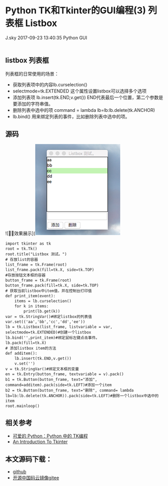 <div class="blog-article">
<h1 class="title">Python TK和Tkinter的GUI编程(3) 列表框 Listbox</h1>
<span class="author">J.sky</span>
<span class="time">2017-09-23 13:40:35</span>
<span class="tag">Python GUI</span>
</div>
</br>

## listbox 列表框
列表框的日常使用的场景：

+ 获取列表项中的内容lb.curselection()
+ selectmode=tk.EXTENDED 这个属性设置listbox可以选择多个选项
+ 添加列表项 lb.insert(tk.END,v.get()) END代表最后一个位置，第二个参数是要添加的字符串值。
+ 删除列表中选中的项 command = lambda lb=lb:lb.delete(tk.ANCHOR)
+ lb.bind() 用来绑定列表的事件，比如删除列表中选中的项。


## 源码

![效果展示](![输入图片说明](assets/images/media/upload/2017/09/QQ20170923-134123.png)

<pre><code class="python">import tkinter as tk
root = tk.Tk()
root.title("Listbox 测试。")
# 存放list的容器
list_frame = tk.Frame(root)
list_frame.pack(fill=tk.X, side=tk.TOP)
#存放按钮文本框的容器
button_frame = tk.Frame(root)
button_frame.pack(fill=tk.X, side=tk.TOP)
# 获取当前listbox中item值，并在控制台打印值
def print_item(event):
    items = lb.curselection()
    for k in items:
        print(lb.get(k))
var = tk.StringVar()#绑定listbox的列表值
var.set(('aa','bb','cc','dd','ee'))
lb = tk.Listbox(list_frame, listvariable = var, selectmode=tk.EXTENDED)#创建一个listbox
lb.bind('<ButtonRelease-1>',print_item)#绑定鼠标左键点击事件。
lb.pack(fill=tk.X)
# 添加listbox item的方法
def additem():
    lb.insert(tk.END,v.get())
    v.set('')
v = tk.StringVar()#绑定文本框的变量
en = tk.Entry(button_frame, textvariable = v).pack()
b1 = tk.Button(button_frame, text="添加", command=additem).pack(side=tk.LEFT)#添加一个item
b2 = tk.Button(button_frame, text="删除", command= lambda lb=lb:lb.delete(tk.ANCHOR)).pack(side=tk.LEFT)#删除一个listbox中选中的item
root.mainloop()
</code></pre>

## 相关参考

+ [可爱的 Python：Python 中的 TK编程](https://www.ibm.com/developerworks/cn/linux/sdk/python/charm-12/index.html)
+ [An Introduction To Tkinter](http://effbot.org/tkinterbook/tkinter-index.htm)

## 本文源码下载：

+ [github](https://github.com/bosichong/17python.com/tree/master/gui)
+ [开源中国码云镜像gitee](https://gitee.com/J_Sky/17python.com/tree/master/gui)